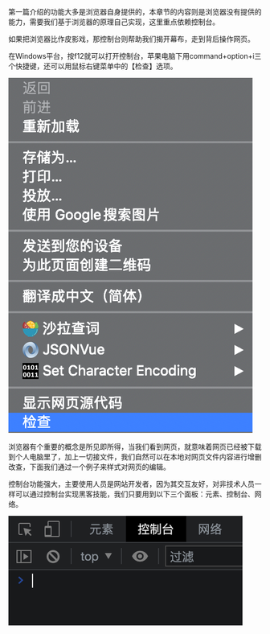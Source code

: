 
第一篇介绍的功能大多是浏览器自身提供的，本章节的内容则是浏览器没有提供的能力，需要我们基于浏览器的原理自己实现，这里重点依赖控制台。

如果把浏览器比作皮影戏，那控制台则帮助我们揭开幕布，走到背后操作网页。

在Windows平台，按f12就可以打开控制台，苹果电脑下用command+option+i三个快捷键，还可以用鼠标右键菜单中的【检查】选项。

![网页检查](../image/part01/open-console.png)

浏览器有个重要的概念是所见即所得，当我们看到网页，就意味着网页已经被下载到个人电脑里了，加上一切接文件，我们自然可以在本地对网页文件内容进行增删改查，下面我们通过一个例子来样式对网页的编辑。

控制台功能强大，主要使用人员是网站开发者，因为其交互友好，对非技术人员一样可以通过控制台实现黑客技能，我们只要用到以下三个面板：元素、控制台、网络。

![控制台介绍](../image/part02/console.png)


